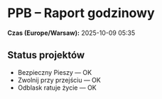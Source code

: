 # PPB – Raport godzinowy
**Czas (Europe/Warsaw):** 2025-10-09 05:35

## Status projektów
- Bezpieczny Pieszy — OK
- Zwolnij przy przejściu — OK
- Odblask ratuje życie — OK

